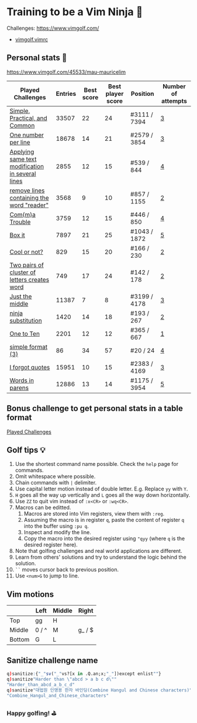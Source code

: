 # Training to be a Vim Ninja 🥷
Challenges: https://www.vimgolf.com/
- [vimgolf.vimrc](https://gist.github.com/igrigorik/759425#file-vimgolf-vimrc)

## Personal stats 🎯
https://www.vimgolf.com/45533/mau-mauricelim

|Played Challenges|Entries|Best score|Best player score|Position|Number of attempts|
|-|-|-|-|-|-|
|[Simple, Practical, and Common](https://www.vimgolf.com/challenges/55b18bbea9c2c30d04000001)|33507|22|24|#3111 / 7394|[3](https://www.vimgolf.com/challenges/55b18bbea9c2c30d04000001/user/mau-mauricelim)|
|[One number per line](https://www.vimgolf.com/challenges/56fb2e75ccffcc0009026473)|18678|14|21|#2579 / 3854|[3](https://www.vimgolf.com/challenges/56fb2e75ccffcc0009026473/user/mau-mauricelim)|
|[Applying same text modification in several lines](https://www.vimgolf.com/challenges/5bbb82f969a25f0009541350)|2855|12|15|#539 / 844|[4](https://www.vimgolf.com/challenges/5bbb82f969a25f0009541350/user/mau-mauricelim)|
|[remove lines containing the word &quot;reader&quot;](https://www.vimgolf.com/challenges/5c264e64e8c64916d7fca650)|3568|9|10|#857 / 1155|[2](https://www.vimgolf.com/challenges/5c264e64e8c64916d7fca650/user/mau-mauricelim)|
|[Com(m)a Trouble](https://www.vimgolf.com/challenges/5ba020f91abf2d000951055c)|3759|12|15|#446 / 850|[4](https://www.vimgolf.com/challenges/5ba020f91abf2d000951055c/user/mau-mauricelim)|
|[Box it](https://www.vimgolf.com/challenges/5c742a5a50bdf70006d43280)|7897|21|25|#1043 / 1872|[5](https://www.vimgolf.com/challenges/5c742a5a50bdf70006d43280/user/mau-mauricelim)|
|[Cool or not?](https://www.vimgolf.com/challenges/5c82a157c82f3900064c82d7)|829|15|20|#166 / 230|[2](https://www.vimgolf.com/challenges/5c82a157c82f3900064c82d7/user/mau-mauricelim)|
|[Two pairs of cluster of letters creates word](https://www.vimgolf.com/challenges/5c93945c9caf21000ca842f7)|749|17|24|#142 / 178|[2](https://www.vimgolf.com/challenges/5c93945c9caf21000ca842f7/user/mau-mauricelim)|
|[Just the middle](https://www.vimgolf.com/challenges/54862fbb3f90ac0002904cf5)|11387|7|8|#3199 / 4178|[3](https://www.vimgolf.com/challenges/54862fbb3f90ac0002904cf5/user/mau-mauricelim)|
|[ninja substitution](https://www.vimgolf.com/challenges/5cb9d07d716c1b0009f69a40)|1420|14|18|#193 / 267|[2](https://www.vimgolf.com/challenges/5cb9d07d716c1b0009f69a40/user/mau-mauricelim)|
|[One to Ten](https://www.vimgolf.com/challenges/5c4d042acfafb4000c9f06c2)|2201|12|12|#365 / 667|[1](https://www.vimgolf.com/challenges/5c4d042acfafb4000c9f06c2/user/mau-mauricelim)|
|[simple format (3)](https://www.vimgolf.com/challenges/5bff6e560d5dc0000ca3485b)|86|34|57|#20 / 24|[4](https://www.vimgolf.com/challenges/5bff6e560d5dc0000ca3485b/user/mau-mauricelim)|
|[I forgot quotes](https://www.vimgolf.com/challenges/5462e3f41198b80002512673)|15951|10|15|#2383 / 4169|[3](https://www.vimgolf.com/challenges/5462e3f41198b80002512673/user/mau-mauricelim)|
|[Words in parens](https://www.vimgolf.com/challenges/5192f96ad8df110002000002)|12886|13|14|#1175 / 3954|[5](https://www.vimgolf.com/challenges/5192f96ad8df110002000002/user/mau-mauricelim)|
## Bonus challenge to get personal stats in a table format
[Played Challenges](Played_Challenges/README.md)

## Golf tips 💡
1. Use the shortest command name possible. Check the `help` page for commands.
2. Omit whitespace where possible.
3. Chain commands with `|` delimiter.
4. Use capital letter motion instead of double letter. E.g. Replace `yy` with `Y`.
5. `H` goes all the way up vertically and `L` goes all the way down horizontally.
6. Use `ZZ` to quit vim instead of `:x<CR>` or `:wq<CR>`.
7. Macros can be editted.
    1. Macros are stored into Vim registers, view them with `:reg`.
    2. Assuming the macro is in register `q`, paste the content of register `q` into the buffer using `:pu q`.
    3. Inspect and modify the line.
    4. Copy the macro into the desired register using `"qyy` (where `q` is the desired register here).
8. Note that golfing challenges and real world applications are different.
9. Learn from others' solutions and try to understand the logic behind the solution.
10. ``` `` ``` moves cursor back to previous position.
11. Use `<num>G` to jump to line.

## Vim motions
|      |Left  |Middle|Right  |
|------|------|------|-------|
|Top   |gg    |H     |       |
|Middle|0 / ^ |M     |g_ / $ |
|Bottom|G     |L     |       |

## Sanitize challenge name
```q
q)sanitize:{"_"sv("_"vs?[x in .Q.an;x;"_"])except enlist""}
q)sanitize"Harder than \"abcd > a b c d\""
"Harder_than_abcd_a_b_c_d"
q)sanitize"대법원 인명용 한자 바인딩(Combine Hangul and Chinese characters)"
"Combine_Hangul_and_Chinese_characters"
```

### Happy golfing! ⛳
